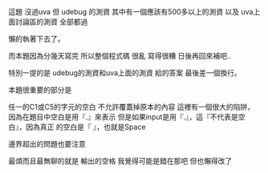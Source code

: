 
這題 沒過uva 
但
udebug 的測資 其中有一個應該有500多以上的測資 
以及
uva上面討論區的測資 全部都過

懶的執著下去了。

而本題因為分幾天寫完 所以整個程式碼 很亂 寫得很糟
日後再回來補吧..

特別一提的是 udebug的測資和uva上面的測資 給的答案 
最後差一個換行。

本題很重要的部分是

任一的C1或C5的字元的空白 不允許覆蓋掉原本的內容
這裡有一個很大的陷阱，因為在題目中空白是用『.』來表示
但是如果input是用『.』，這『不代表是空白』，因為真正
的空白是『 』，也就是Space

邊界超出的問題也要注意

最煩而且最無聊的就是 輸出的空格 我覺得可能是錯在那吧 但也懶得改了